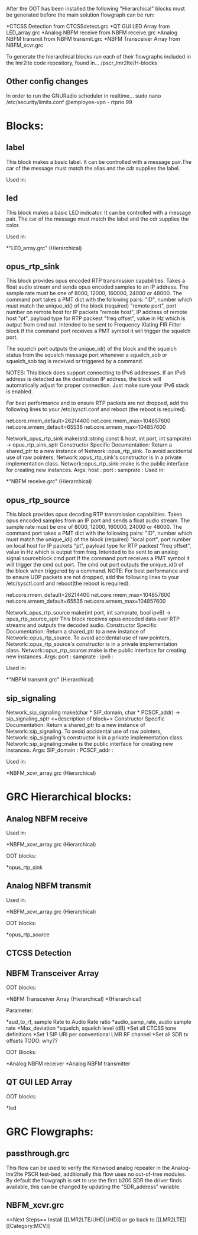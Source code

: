 After the OOT has been installed the following "Hierarchical" blocks must be generated before the main solution flowgraph can be run:

*CTCSS Detection from CTCSSdetect.grc
*QT GUI LED Array from LED_array.grc
*Analog NBFM receive from NBFM receive.grc
*Analog NBFM transmit from NBFM transmit.grc
*NBFM Transceiver Array from NBFM_xcvr.grc

To generate the hierarchical blocks run each of their flowgraphs included in the lmr2lte code repository, found in... /pscr_lmr2lte/H-blocks

<h2>Other config changes</h2>
In order to run the GNURadio scheduler in realtime...
 sudo nano /etc/security/limits.conf
 @employee-vpn    - rtprio    99


<h1>Blocks:</h1>

<h2>label</h2>
This block makes a basic label. It can be controlled with a message pair.The car of the message must match the alias and the cdr supplies the label. 

Used in: 

<h2>led </h2>
This block makes a basic LED indicator. It can be controlled with a message pair. The car of the message must match the label and the cdr supplies the color.

Used in: 

*"LED_array.grc" (Hierarchical)


<h2>opus_rtp_sink</h2>
This block provides opus encoded RTP transmission capabilities. Takes a float audio stream and sends opus encoded samples to an IP address. The sample rate must be one of 8000, 12000, 160000, 24000 or 48000.
The command port takes a PMT dict with the following pairs:
"ID", number which must match the unique_id() of the block (required)
"remote port", port number on remote host for IP packets
"remote host", IP address of remote host
"pt", payload type for RTP packest
"freq offset", value in Hz which is output from cmd out.  Intended to be sent to Frequency Xlating FIR Filter block
If the command port receives a PMT symbol it will trigger the squelch port. 

The squelch port outputs the unique_id() of the block and the squelch status from the squelch message port whenever a squelch_sob or squelch_sob tag is received or triggered by a command.
  
NOTES: This block does support connecting to IPv6 addresses.  If an IPv6 address is detected as the destination IP address, the block will automatically adjust for proper connection.  Just make sure your IPv6 stack is enabled.

For best performance and to ensure RTP packets are not dropped, add the following lines to your /etc/sysctl.conf and reboot (the reboot is required).

 net.core.rmem_default=26214400
 net.core.rmem_max=104857600
 net.core.wmem_default=65536
 net.core.wmem_max=104857600

Network_opus_rtp_sink
 make(std::string const & host, int port, int samprate) -> opus_rtp_sink_sptr
        Constructor Specific Documentation:
        Return a shared_ptr to a new instance of Network::opus_rtp_sink.
        To avoid accidental use of raw pointers, Network::opus_rtp_sink's constructor is in a private implementation class. Network::opus_rtp_sink::make is the public interface for creating new instances.
        Args:
            host : 
            port : 
            samprate :
Used in: 

*"NBFM receive.grc" (Hierarchical)

<h2>opus_rtp_source</h2>
This block provides opus decoding RTP transmission capabilities. Takes opus encoded samples from an IP port and sends a float audio stream. The sample rate must be one of 8000, 12000, 160000, 24000 or 48000. The command port takes a PMT dict with the following pairs:
"ID", number which must match the unique_id() of the block (required)
"local port", port number on local host for IP packets
"pt", payload type for RTP packest
"freq offset", value in Hz which is output from freq.  Intended to be sent to an analog signal sourceblock cmd port
If the command port receives a PMT symbol it will trigger the cmd out port. The cmd out port outputs the unique_id() of the block when triggered by a command.
NOTE: For best performance and to ensure UDP packets are not dropped, add the following lines to your /etc/sysctl.conf and reboot(the reboot is required).

 net.core.rmem_default=26214400
 net.core.rmem_max=104857600
 net.core.wmem_default=65536
 net.core.wmem_max=104857600

Network_opus_rtp_source
 make(int port, int samprate, bool ipv6) -> opus_rtp_source_sptr
        This block receives opus encoded data over RTP streams and outputs the decoded audio.
        Constructor Specific Documentation:
        Return a shared_ptr to a new instance of Network::opus_rtp_source.
        To avoid accidental use of raw pointers, Network::opus_rtp_source's constructor is in a private implementation class. Network::opus_rtp_source::make is the public interface for creating new instances.
        Args:
            port : 
            samprate : 
            ipv6 :

Used in: 

*"NBFM transmit.grc" (Hierarchical)

<h2>sip_signaling</h2>
Network_sip_signaling
 make(char * SIP_domain, char * PCSCF_addr) -> sip_signaling_sptr
        <+description of block+>
        Constructor Specific Documentation:
        Return a shared_ptr to a new instance of Network::sip_signaling.
        To avoid accidental use of raw pointers, Network::sip_signaling's constructor is in a private implementation class. Network::sip_signaling::make is the public interface for creating new instances.
        Args:
            SIP_domain : 
            PCSCF_addr :

Used in: 

*NBFM_xcvr_array.grc (Hierarchical)


<h1>GRC Hierarchical blocks:</h1>

<h2>Analog NBFM receive</h2>
Used in: 

*NBFM_xcvr_array.grc (Hierarchical)

OOT blocks:

*opus_rtp_sink

<h2>Analog NBFM transmit</h2>
Used in: 

*NBFM_xcvr_array.grc (Hierarchical)

OOT blocks:

*opus_rtp_source

<h2>CTCSS Detection</h2>


<h2>NBFM Transceiver Array</h2>
OOT blocks:

*NBFM Transceiver Array (Hierarchical)
*(Hierarchical)

Parameter:

*aud_to_rf, sample Rate to Audio Rate ratio
*audio_samp_rate, audio sample rate
*Max_deviation
*squelch, squelch level (dB)
*Set all CTCSS tone definitions
*Set 1 SIP URI per conventional LMR RF channel
*Set all SDR tx offsets TODO: why??

OOT Blocks:

*Analog NBFM receiver
*Analog NBFM transmitter

<h2>QT GUI LED Array</h2>
OOT blocks:

*led

<h1>GRC Flowgraphs:</h1>
<h2>passthrough.grc</h2>
This flow can be used to verify the Kenwood analog repeater in the Analog-lmr2lte PSCR test-bed, additionally this flow uses no out-of-tree modules. By default the flowgraph is set to use the first b200 SDR the driver finds available, this can be changed by updating the "SDR_address" variable. 

<h2>NBFM_xcvr.grc</h2>

==Next Steps==
Install [[LMR2LTE/UHD|UHD]] or go back to [[LMR2LTE]]
[[Category:MCV]]
